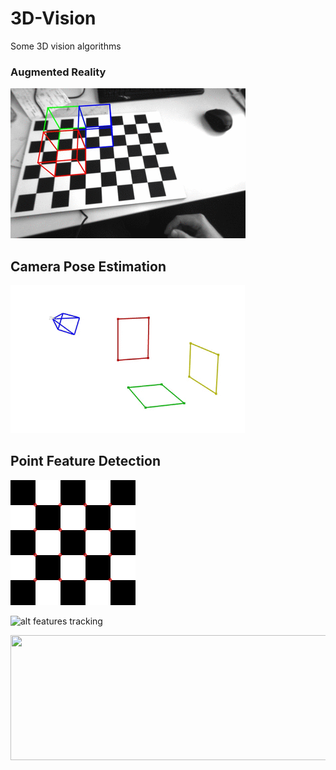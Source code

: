 # 3D-Vision

Some 3D vision algorithms


### Augmented Reality
![alt augmented reality](Augmented_Reality/augmented_cube.gif "Augmented Cube")

## Camera Pose Estimation
<img src="Pose_Estimation/camera_poses.gif" width="375" height="237">

## Point Feature Detection
<img src="Feature_Detectors/detected_harris_corners.png" width="200" height="200">

![alt features tracking](Feature_Detectors/tracked_features.gif "Tracked Features")

<img src="Feature_Detectors/sift_matches.png" width="540" height="200">
